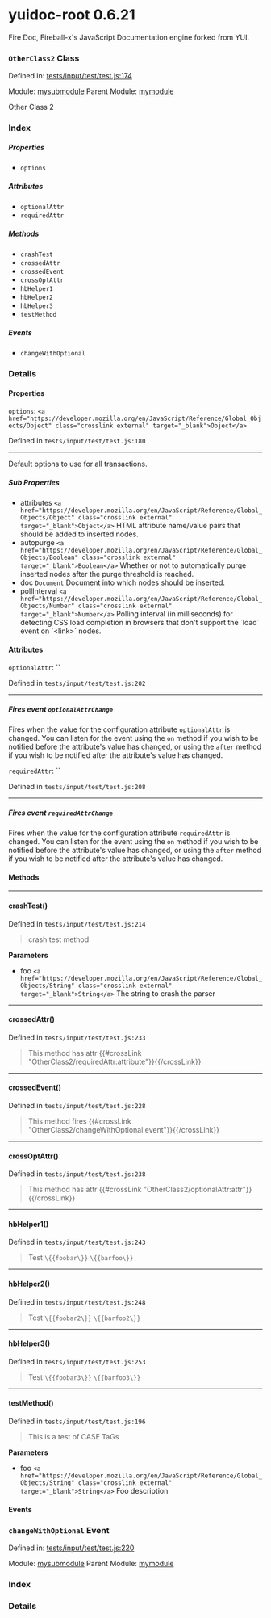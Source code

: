 
# yuidoc-root 0.6.21

Fire Doc, Fireball-x&#x27;s JavaScript Documentation engine forked from YUI.

### `OtherClass2` Class


Defined in: [tests/input/test/test.js:174](../files/tests/input/test/test.js.js)

Module: [mysubmodule](../modules/mysubmodule.md)
Parent Module: [mymodule](../modules/mymodule.md)




Other Class 2

### Index

##### Properties

  - `options`


##### Attributes

  - `optionalAttr`
  - `requiredAttr`


##### Methods


  - `crashTest`
  - `crossedAttr`
  - `crossedEvent`
  - `crossOptAttr`
  - `hbHelper1`
  - `hbHelper2`
  - `hbHelper3`
  - `testMethod`



##### Events

  - `changeWithOptional`




### Details


#### Properties


`options`: `<a href="https://developer.mozilla.org/en/JavaScript/Reference/Global_Objects/Object" class="crosslink external" target="_blank">Object</a>`

Defined in `tests/input/test/test.js:180`



---------------------

Default options to use for all transactions.




##### Sub Properties

- attributes `<a href="https://developer.mozilla.org/en/JavaScript/Reference/Global_Objects/Object" class="crosslink external" target="_blank">Object</a>` HTML attribute name/value pairs that
    should be added to inserted nodes.
- autopurge `<a href="https://developer.mozilla.org/en/JavaScript/Reference/Global_Objects/Boolean" class="crosslink external" target="_blank">Boolean</a>` Whether or not to automatically
    purge inserted nodes after the purge threshold is reached.
- doc `Document` Document into which nodes should be inserted.
- pollInterval `<a href="https://developer.mozilla.org/en/JavaScript/Reference/Global_Objects/Number" class="crosslink external" target="_blank">Number</a>` Polling interval (in milliseconds)
    for detecting CSS load completion in browsers that don&#x27;t support the &#x60;load&#x60;
    event on &#x60;&lt;link&gt;&#x60; nodes.




#### Attributes


`optionalAttr`: ``

Defined in `tests/input/test/test.js:202`



---------------------




##### Fires event `optionalAttrChange`

Fires when the value for the configuration attribute `optionalAttr` is
changed. You can listen for the event using the `on` method if you
wish to be notified before the attribute's value has changed, or
using the `after` method if you wish to be notified after the
attribute's value has changed.



`requiredAttr`: ``

Defined in `tests/input/test/test.js:208`



---------------------




##### Fires event `requiredAttrChange`

Fires when the value for the configuration attribute `requiredAttr` is
changed. You can listen for the event using the `on` method if you
wish to be notified before the attribute's value has changed, or
using the `after` method if you wish to be notified after the
attribute's value has changed.





<!-- Method Block -->
#### Methods



--------------------------
#### crashTest() 

Defined in `tests/input/test/test.js:214`



> crash test method

**Parameters**
- foo `<a href="https://developer.mozilla.org/en/JavaScript/Reference/Global_Objects/String" class="crosslink external" target="_blank">String</a>` The string to crash the parser



--------------------------
#### crossedAttr() 

Defined in `tests/input/test/test.js:233`



> This method has attr {{#crossLink "OtherClass2/requiredAttr:attribute"}}{{/crossLink}}




--------------------------
#### crossedEvent() 

Defined in `tests/input/test/test.js:228`



> This method fires {{#crossLink "OtherClass2/changeWithOptional:event"}}{{/crossLink}}




--------------------------
#### crossOptAttr() 

Defined in `tests/input/test/test.js:238`



> This method has attr {{#crossLink "OtherClass2/optionalAttr:attr"}}{{/crossLink}}




--------------------------
#### hbHelper1() 

Defined in `tests/input/test/test.js:243`



> Test `\{{foobar\}}` `\{{barfoo\}}`




--------------------------
#### hbHelper2() 

Defined in `tests/input/test/test.js:248`



> Test `\{{foobar2\}}` `\{{barfoo2\}}`




--------------------------
#### hbHelper3() 

Defined in `tests/input/test/test.js:253`



> Test `\{{foobar3\}}` `\{{barfoo3\}}`




--------------------------
#### testMethod() 

Defined in `tests/input/test/test.js:196`



> This is a test of CASE TaGs

**Parameters**
- foo `<a href="https://developer.mozilla.org/en/JavaScript/Reference/Global_Objects/String" class="crosslink external" target="_blank">String</a>` Foo description





#### Events

### `changeWithOptional` Event


Defined in: [tests/input/test/test.js:220](../files/tests/input/test/test.js.js)

Module: [mysubmodule](../modules/mysubmodule.md)
Parent Module: [mymodule](../modules/mymodule.md)






### Index







### Details





